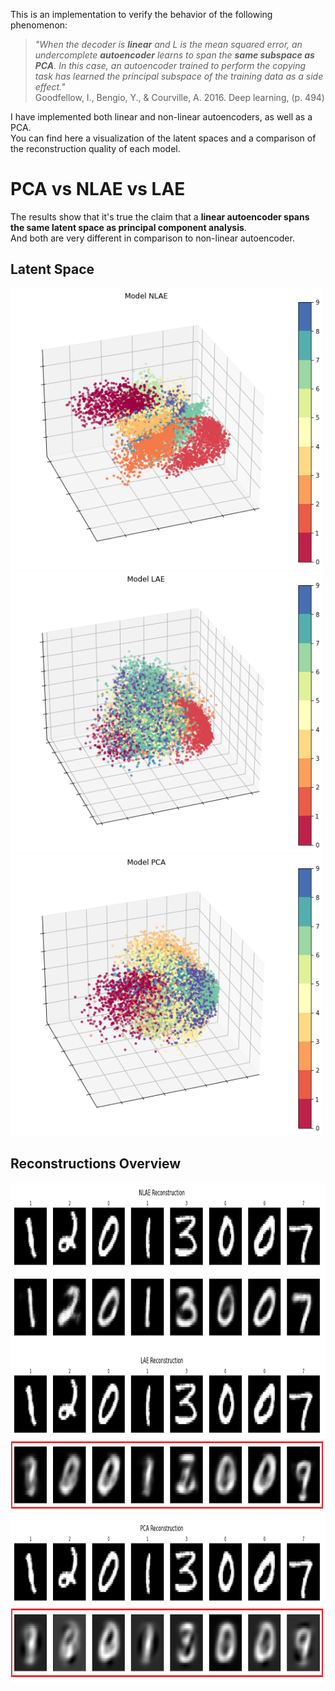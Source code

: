 This is an implementation to verify the behavior of the following phenomenon: 

> *"When the decoder is **linear** and L is the mean squared error, an undercomplete **autoencoder** learns to span the **same subspace as PCA**. In this case, an autoencoder trained to perform the copying task has learned the principal subspace of the training data as a side effect."*  
Goodfellow, I., Bengio, Y., & Courville, A. 2016. Deep learning, (p. 494)

I have implemented both linear and non-linear autoencoders, as well as a PCA. \
You  can find here a visualization of the latent spaces and a comparison of the reconstruction quality of each model.



# PCA vs NLAE vs LAE 

The results show that it's true the claim that a **linear autoencoder spans the same latent space as principal component analysis**. \
And both are very different in comparison to non-linear autoencoder.

## Latent Space
<img src="assets\nlae_latent_space.png"  width="500" height="450">
<img src="assets\lae_latent_space.png"  width="500" height="450">
<img src="assets\pca_latent_space.png"  width="500" height="450">


## Reconstructions Overview
<img src="assets\reconstructions.png"  width="800" height="800">
